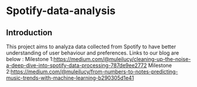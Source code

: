# Spotify-data-analysis
## Introduction
This project aims to analyza data collected from Spotify to have better understanding of user behaviour and preferences.
Links to our blog are below :
Milestone 1:https://medium.com/@muleilucy/cleaning-up-the-noise-a-deep-dive-into-spotify-data-processing-787de9ee2772
Milestone 2:https://medium.com/@muleilucy/from-numbers-to-notes-predicting-music-trends-with-machine-learning-b290305d1e41